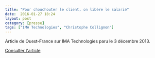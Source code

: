 ```yaml
---
title: "Pour chouchouter le client, on libère le salarié"
date:  2016-01-27 18:24
layout: post
category: [presse]
tags: ["IMA Technologies", "Christophe Collignon"]
---
```


Article de Ouest-France sur IMA Technologies paru le 3 décembre 2013.

[Consulter l'article](http://www.entreprises.ouest-france.fr/article/nantes-pour-chouchouter-client-on-libere-salarie-03-12-2013-120277)
